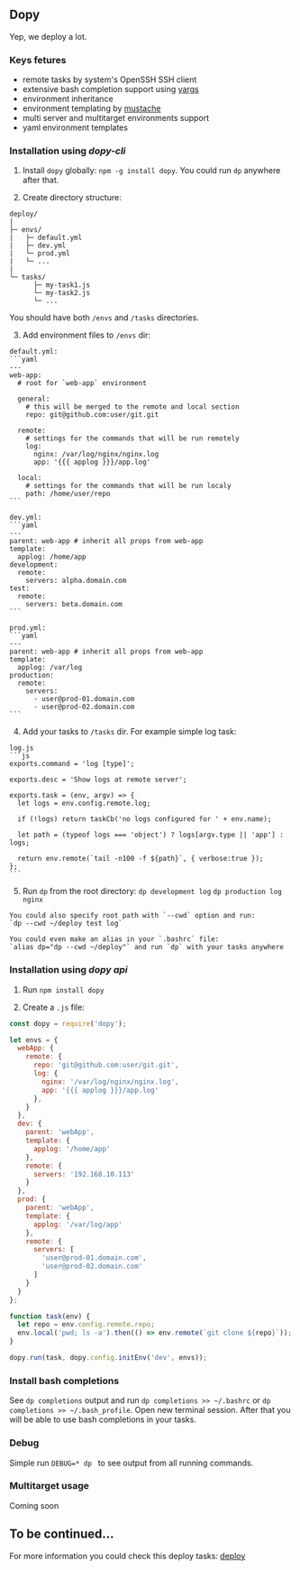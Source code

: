 ## Dopy
Yep, we deploy a lot.

### Keys fetures
  * remote tasks by system's OpenSSH SSH client
  * extensive bash completion support using [yargs](https://github.com/yargs/yargs)
  * environment inheritance
  * environment templating by [mustache](https://mustache.github.io/)
  * multi server and multitarget environments support
  * yaml environment templates

### Installation using *dopy-cli*
  1. Install `dopy` globally: `npm -g install dopy`. You could run `dp` anywhere after that.

  2. Create directory structure:
  ```
  deploy/
  |
  ├─ envs/
  |   ├─ default.yml
  |   ├─ dev.yml
  |   └─ prod.yml
  |   └─ ...
  |
  └─ tasks/
        ├─ my-task1.js
        └─ my-task2.js
        └─ ...
  ```
  You should have both `/envs` and `/tasks` directories.

  3. Add environment files to `/envs` dir:

    default.yml:
    ```yaml
    ---
    web-app:
      # root for `web-app` environment

      general:
        # this will be merged to the remote and local section
        repo: git@github.com:user/git.git

      remote:
        # settings for the commands that will be run remotely
        log:
          nginx: /var/log/nginx/nginx.log
          app: '{{{ applog }}}/app.log'

      local:
        # settings for the commands that will be run localy
        path: /home/user/repo
    ```

    dev.yml:
    ```yaml
    ---
    parent: web-app # inherit all props from web-app
    template:
      applog: /home/app
    development:
      remote:
        servers: alpha.domain.com
    test:
      remote:
        servers: beta.domain.com
    ```

    prod.yml:
    ```yaml
    ---
    parent: web-app # inherit all props from web-app
    template:
      applog: /var/log
    production:
      remote:
        servers:
          - user@prod-01.domain.com
          - user@prod-02.domain.com
    ```

  4. Add your tasks to `/tasks` dir. For example simple log task:

    log.js
    ```js
    exports.command = 'log [type]';

    exports.desc = 'Show logs at remote server';

    exports.task = (env, argv) => {
      let logs = env.config.remote.log;

      if (!logs) return taskCb('no logs configured for ' + env.name);

      let path = (typeof logs === 'object') ? logs[argv.type || 'app'] : logs;

      return env.remote(`tail -n100 -f ${path}`, { verbose:true });
    };
    ```

  5. Run `dp` from the root directory:
    `dp development log`
    `dp production log nginx`

    You could also specify root path with `--cwd` option and run:
    `dp --cwd ~/deploy test log`

    You could even make an alias in your `.bashrc` file:
    `alias dp="dp --cwd ~/deploy"` and run `dp` with your tasks anywhere


### Installation using *dopy api*
1. Run `npm install dopy`

2. Create a `.js` file:

```js
const dopy = require('dopy');

let envs = {
  webApp: {
    remote: {
      repo: 'git@github.com:user/git.git',
      log: {
        nginx: '/var/log/nginx/nginx.log',
        app: '{{{ applog }}}/app.log'
      },
    }
  },
  dev: {
    parent: 'webApp',
    template: {
      applog: '/home/app'
    },
    remote: {
      servers: '192.168.10.113'
    }
  },
  prod: {
    parent: 'webApp',
    template: {
      applog: '/var/log/app'
    },
    remote: {
      servers: [
        'user@prod-01.domain.com',
        'user@prod-02.domain.com'
      ]
    }
  }
};

function task(env) {
  let repo = env.config.remote.repo;
  env.local('pwd; ls -a').then(() => env.remote(`git clone ${repo}`));
}

dopy.run(task, dopy.config.initEnv('dev', envs));
```

### Install bash completions
See `dp completions` output and run `dp completions >> ~/.bashrc` or
`dp completions >> ~/.bash_profile`.
Open new terminal session.
After that you will be able to use bash completions in your tasks.

### Debug
Simple run `DEBUG=* dp ` to see output from all running commands.

### Multitarget usage
Coming soon

## To be continued...
For more information you could check this deploy tasks: [deploy](https://github.com/mink0/deploy-by-dopy)

